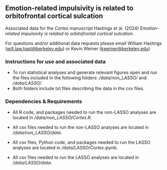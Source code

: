 ## Emotion-related impulsivity is related to orbitofrontal cortical sulcation

Associated data for the *Cortex* manuscript Hastings et al. (2024) *Emotion-related impulsivity is related to orbitofrontal cortical sulcation*. 

For questions and/or additional data requests please email William Hastings (will.law.hast@berkeley.edu) or Kevin Weiner (kweiner@berkeley.edu)
  
### Instructions for use and associated data ### 
  - To run statistical analyses and generate relevant figures open and run the files included in the following folders: */data/non_LASSO/* and */data/LASSO/*.
  - Both folders include txt files describing the data in the csv files. 
 
### Dependencies & Requirements ###
  - All R code, and packages needed to run the non-LASSO analyses are located in */data/non_LASSO/Cortex.R*.
  - All csv files needed to run the non-LASSO analyses are located in */data/non_LASSO/data*.

  - All csv files, Python code, and packages needed to run the LASSO analyses are located in */data/LASSO/Cortex.ipynb*. 
  - All csv files needed to run the LASSO analyses are located in */data/LASSO/data*.
